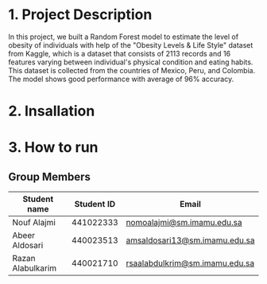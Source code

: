 # 1. Project Description
In this project, we built a Random Forest model to estimate the level of obesity of individuals with help of the "Obesity Levels & Life Style" dataset from Kaggle, which is a dataset that consists of 2113 records and 16 features varying between individual's physical condition and eating habits. This dataset is collected from the countries of Mexico, Peru, and Colombia. The model shows good performance with average of 96% accuracy.
# 2. Insallation

# 3. How to run

## Group Members

| Student name | Student ID | Email |
| ------------- | ------------- | ------------- |
| Nouf Alajmi  | 441022333  | nomoalajmi@sm.imamu.edu.sa |
| Abeer Aldosari  | 440023513  | amsaldosari13@sm.imamu.edu.sa |
| Razan Alabulkarim | 440021710 | rsaalabdulkrim@sm.imamu.edu.sa |
